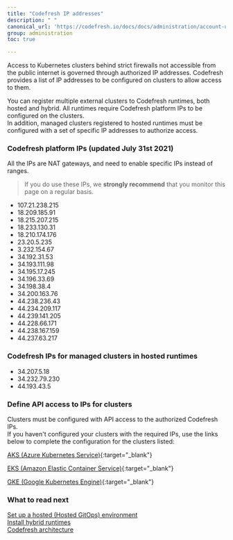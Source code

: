 ```yaml
---
title: "Codefresh IP addresses"
description: " "
canonical_url: 'https://codefresh.io/docs/docs/administration/account-user-management/platform-ip-addresses/'
group: administration
toc: true

---
```

Access to Kubernetes clusters behind strict firewalls not accessible from the public internet is governed through authorized IP addresses. 
Codefresh provides a list of IP addresses to be configured on clusters to allow access to them. 

You can register multiple external clusters to Codefresh runtimes, both hosted and hybrid. All runtimes require Codefresh platform IPs to be configured on the clusters.  
In addition, managed clusters registered to hosted runtimes must be configured with a set of specific IP addresses to authorize access.


### Codefresh platform IPs (updated July 31st 2021)

All the IPs are NAT gateways, and need to enable specific IPs instead of ranges.

>If you do use these IPs, we **strongly recommend** that you monitor this page on a regular basis.

- 107.21.238.215
- 18.209.185.91
- 18.215.207.215
- 18.233.130.31
- 18.210.174.176
- 23.20.5.235
- 3.232.154.67
- 34.192.31.53
- 34.193.111.98
- 34.195.17.245
- 34.196.33.69
- 34.198.38.4
- 34.200.163.76
- 44.238.236.43
- 44.234.209.117
- 44.239.141.205
- 44.228.66.171
- 44.238.167.159
- 44.237.63.217
 
### Codefresh IPs for managed clusters in hosted runtimes

- 34.207.5.18
- 34.232.79.230
- 44.193.43.5

### Define API access to IPs for clusters
Clusters must be configured with API access to the authorized Codefresh IPs.  
If you haven't configured your clusters with the required IPs, use the links below to complete the configuration for the clusters listed:

[AKS (Azure Kubernetes Service)](https://docs.microsoft.com/en-us/azure/aks/api-server-authorized-ip-ranges){:target="\_blank"}  

[EKS (Amazon Elastic Container Service)](https://aws.amazon.com/premiumsupport/knowledge-center/eks-lock-api-access-IP-addresses/){:target="\_blank"}  

[GKE (Google Kubernetes Engine)](https://cloud.google.com/kubernetes-engine/docs/how-to/private-clusters){:target="\_blank"}  

### What to read next
[Set up a hosted (Hosted GitOps) environment]({{site.baseurl}}/docs/runtime/hosted-runtime/)  
[Install hybrid runtimes]({{site.baseurl}}/docs/runtime/installation/)  
[Codefresh architecture]({{site.baseurl}}/docs/getting-started/architecture/)